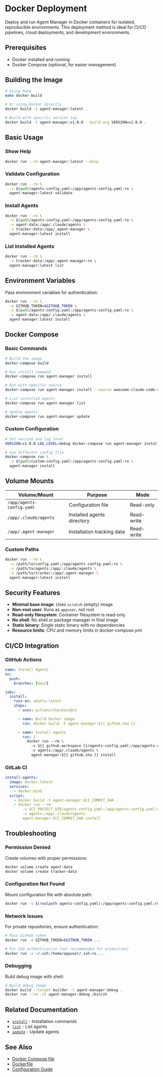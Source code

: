 # Docker Deployment

Deploy and run Agent Manager in Docker containers for isolated, reproducible environments. This deployment method is ideal for CI/CD pipelines, cloud deployments, and development environments.

## Prerequisites

- Docker installed and running
- Docker Compose (optional, for easier management)

## Building the Image

```bash
# Using Make
make docker-build

# Or using Docker directly
docker build -t agent-manager:latest .

# Build with specific version tag
docker build -t agent-manager:v1.0.0 --build-arg VERSION=v1.0.0 .
```

## Basic Usage

### Show Help

```bash
docker run --rm agent-manager:latest --help
```

### Validate Configuration

```bash
docker run --rm \
  -v $(pwd)/agents-config.yaml:/app/agents-config.yaml:ro \
  agent-manager:latest validate
```

### Install Agents

```bash
docker run --rm \
  -v $(pwd)/agents-config.yaml:/app/agents-config.yaml:ro \
  -v agent-data:/app/.claude/agents \
  -v tracker-data:/app/.agent-manager \
  agent-manager:latest install
```

### List Installed Agents

```bash
docker run --rm \
  -v tracker-data:/app/.agent-manager:ro \
  agent-manager:latest list
```

## Environment Variables

Pass environment variables for authentication:

```bash
docker run --rm \
  -e GITHUB_TOKEN=$GITHUB_TOKEN \
  -v $(pwd)/agents-config.yaml:/app/agents-config.yaml:ro \
  -v agent-data:/app/.claude/agents \
  agent-manager:latest install
```

## Docker Compose

### Basic Commands

```bash
# Build the image
docker-compose build

# Run install command
docker-compose run agent-manager install

# Run with specific source
docker-compose run agent-manager install --source awesome-claude-code-subagents

# List installed agents
docker-compose run agent-manager list

# Update agents
docker-compose run agent-manager update
```

### Custom Configuration

```bash
# Set version and log level
VERSION=v1.0.0 LOG_LEVEL=debug docker-compose run agent-manager install

# Use different config file
docker-compose run \
  -v $(pwd)/custom-config.yaml:/app/agents-config.yaml:ro \
  agent-manager install
```

## Volume Mounts

| Volume/Mount | Purpose | Mode |
|--------------|---------|------|
| `/app/agents-config.yaml` | Configuration file | Read-only |
| `/app/.claude/agents` | Installed agents directory | Read-write |
| `/app/.agent-manager` | Installation tracking data | Read-write |

### Custom Paths

```bash
docker run --rm \
  -v /path/to/config.yaml:/app/agents-config.yaml:ro \
  -v /path/to/agents:/app/.claude/agents \
  -v /path/to/tracker:/app/.agent-manager \
  agent-manager:latest install
```

## Security Features

- **Minimal base image**: Uses `scratch` (empty) image
- **Non-root user**: Runs as `appuser`, not root
- **Read-only filesystem**: Container filesystem is read-only
- **No shell**: No shell or package manager in final image
- **Static binary**: Single static binary with no dependencies
- **Resource limits**: CPU and memory limits in docker-compose.yml

## CI/CD Integration

### GitHub Actions

```yaml
name: Install Agents
on:
  push:
    branches: [main]

jobs:
  install:
    runs-on: ubuntu-latest
    steps:
      - uses: actions/checkout@v3

      - name: Build Docker image
        run: docker build -t agent-manager:${{ github.sha }} .

      - name: Install agents
        run: |
          docker run --rm \
            -v ${{ github.workspace }}/agents-config.yaml:/app/agents-config.yaml:ro \
            -v agents:/app/.claude/agents \
            agent-manager:${{ github.sha }} install
```

### GitLab CI

```yaml
install-agents:
  image: docker:latest
  services:
    - docker:dind
  script:
    - docker build -t agent-manager:$CI_COMMIT_SHA .
    - docker run --rm
        -v $CI_PROJECT_DIR/agents-config.yaml:/app/agents-config.yaml:ro
        -v agents:/app/.claude/agents
        agent-manager:$CI_COMMIT_SHA install
```

## Troubleshooting

### Permission Denied

Create volumes with proper permissions:

```bash
docker volume create agent-data
docker volume create tracker-data
```

### Configuration Not Found

Mount configuration file with absolute path:

```bash
docker run -v $(realpath agents-config.yaml):/app/agents-config.yaml:ro ...
```

### Network Issues

For private repositories, ensure authentication:

```bash
# Pass GitHub token
docker run -e GITHUB_TOKEN=$GITHUB_TOKEN ...

# For SSH authentication (not recommended for production)
docker run -v ~/.ssh:/home/appuser/.ssh:ro ...
```

### Debugging

Build debug image with shell:

```bash
# Build debug image
docker build --target builder -t agent-manager:debug .
docker run --rm -it agent-manager:debug /bin/sh
```

## Related Documentation

- [`install`](../commands/INSTALL.md) - Installation commands
- [`list`](../commands/ADVANCED.md#list-command) - List agents
- [`update`](../commands/ADVANCED.md#update-command) - Update agents

## See Also

- [Docker Compose file](../../docker-compose.yml)
- [Dockerfile](../../Dockerfile)
- [Configuration Guide](../guides/CONFIGURATION.md)
